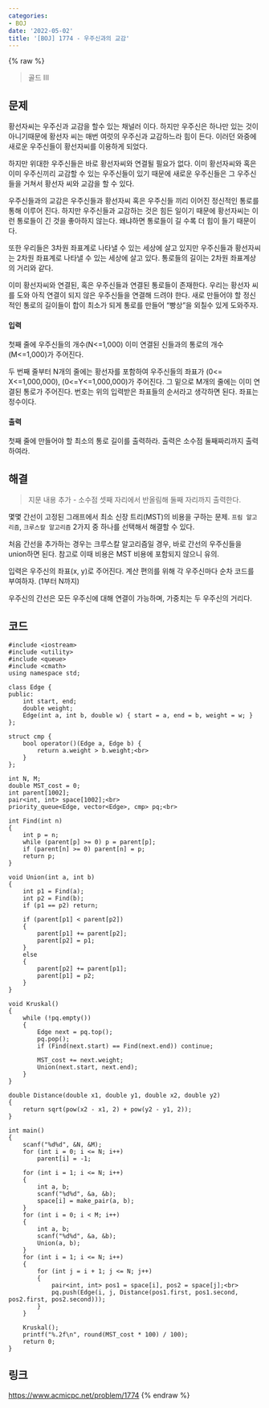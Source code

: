 ```yaml
---
categories:
- BOJ
date: '2022-05-02'
title: '[BOJ] 1774 - 우주신과의 교감'
---
```


{% raw %}
> 골드 III<br>

## 문제
황선자씨는 우주신과 교감을 할수 있는 채널러 이다. 하지만 우주신은 하나만 있는 것이 아니기때문에 황선자 씨는 매번 여럿의 우주신과 교감하느라 힘이 든다. 이러던 와중에 새로운 우주신들이 황선자씨를 이용하게 되었다.

하지만 위대한 우주신들은 바로 황선자씨와 연결될 필요가 없다. 이미 황선자씨와 혹은 이미 우주신끼리 교감할 수 있는 우주신들이 있기 때문에 새로운 우주신들은 그 우주신들을 거쳐서 황선자 씨와 교감을 할 수 있다.

우주신들과의 교감은 우주신들과 황선자씨 혹은 우주신들 끼리 이어진 정신적인 통로를 통해 이루어 진다. 하지만 우주신들과 교감하는 것은 힘든 일이기 때문에 황선자씨는 이런 통로들이 긴 것을 좋아하지 않는다. 왜냐하면 통로들이 길 수록 더 힘이 들기 때문이다.

또한 우리들은 3차원 좌표계로 나타낼 수 있는 세상에 살고 있지만 우주신들과 황선자씨는 2차원 좌표계로 나타낼 수 있는 세상에 살고 있다. 통로들의 길이는 2차원 좌표계상의 거리와 같다.

이미 황선자씨와 연결된, 혹은 우주신들과 연결된 통로들이 존재한다. 우리는 황선자 씨를 도와 아직 연결이 되지 않은 우주신들을 연결해 드려야 한다. 새로 만들어야 할 정신적인 통로의 길이들이 합이 최소가 되게 통로를 만들어 “빵상”을 외칠수 있게 도와주자.

#### 입력
첫째 줄에 우주신들의 개수(N<=1,000) 이미 연결된 신들과의 통로의 개수(M<=1,000)가 주어진다.

두 번째 줄부터 N개의 줄에는 황선자를 포함하여 우주신들의 좌표가 (0<= X<=1,000,000), (0<=Y<=1,000,000)가 주어진다. 그 밑으로 M개의 줄에는 이미 연결된 통로가 주어진다. 번호는 위의 입력받은 좌표들의 순서라고 생각하면 된다. 좌표는 정수이다.

#### 출력
첫째 줄에 만들어야 할 최소의 통로 길이를 출력하라. 출력은 소수점 둘째짜리까지 출력하여라.

## 해결
> 지문 내용 추가 - 소수점 셋째 자리에서 반올림해 둘째 자리까지 출력한다.<br>

몇몇 간선이 고정된 그래프에서 최소 신장 트리(MST)의 비용을 구하는 문제. `프림 알고리즘`, `크루스칼 알고리즘` 2가지 중 하나를 선택해서 해결할 수 있다.

처음 간선을 추가하는 경우는 크루스칼 알고리즘일 경우, 바로 간선의 우주신들을 union하면 된다. 참고로 이때 비용은 MST 비용에 포함되지 않으니 유의.

입력은 우주신의 좌표(x, y)로 주어진다. 계산 편의를 위해 각 우주신마다 순차 코드를 부여하자. (1부터 N까지)

우주신의 간선은 모든 우주신에 대해 연결이 가능하며, 가중치는 두 우주신의 거리다.

## 코드
```
#include <iostream>
#include <utility>
#include <queue>
#include <cmath>
using namespace std;

class Edge {
public:
	int start, end;
	double weight;
	Edge(int a, int b, double w) { start = a, end = b, weight = w; }
};

struct cmp {
	bool operator()(Edge a, Edge b) {
		return a.weight > b.weight;<br>
	}
};

int N, M;
double MST_cost = 0;
int parent[1002];
pair<int, int> space[1002];<br>
priority_queue<Edge, vector<Edge>, cmp> pq;<br>

int Find(int n)
{
	int p = n;
	while (parent[p] >= 0) p = parent[p];
	if (parent[n] >= 0) parent[n] = p;
	return p;
}

void Union(int a, int b)
{
	int p1 = Find(a);
	int p2 = Find(b);
	if (p1 == p2) return;

	if (parent[p1] < parent[p2])
	{
		parent[p1] += parent[p2];
		parent[p2] = p1;
	}
	else
	{
		parent[p2] += parent[p1];
		parent[p1] = p2;
	}
}

void Kruskal()
{
	while (!pq.empty())
	{
		Edge next = pq.top();
		pq.pop();
		if (Find(next.start) == Find(next.end)) continue;

		MST_cost += next.weight;
		Union(next.start, next.end);
	}
}

double Distance(double x1, double y1, double x2, double y2)
{
	return sqrt(pow(x2 - x1, 2) + pow(y2 - y1, 2));
}

int main()
{
	scanf("%d%d", &N, &M);
	for (int i = 0; i <= N; i++)
		parent[i] = -1;

	for (int i = 1; i <= N; i++)
	{
		int a, b;
		scanf("%d%d", &a, &b);
		space[i] = make_pair(a, b);
	}
	for (int i = 0; i < M; i++)
	{
		int a, b;
		scanf("%d%d", &a, &b);
		Union(a, b);
	}
	for (int i = 1; i <= N; i++)
	{
		for (int j = i + 1; j <= N; j++)
		{
			pair<int, int> pos1 = space[i], pos2 = space[j];<br>
			pq.push(Edge(i, j, Distance(pos1.first, pos1.second, pos2.first, pos2.second)));
		}
	}

	Kruskal();
	printf("%.2f\n", round(MST_cost * 100) / 100);
	return 0;
}
```

## 링크
https://www.acmicpc.net/problem/1774
{% endraw %}